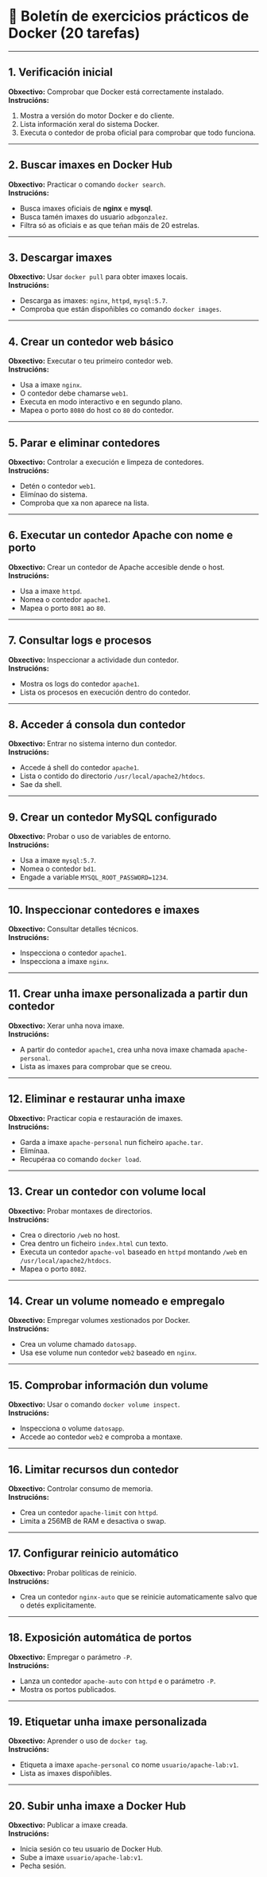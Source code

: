 # 🧾 Boletín de exercicios prácticos de Docker (20 tarefas)

---

## 1. Verificación inicial
**Obxectivo:** Comprobar que Docker está correctamente instalado.  
**Instrucións:**
1. Mostra a versión do motor Docker e do cliente.
2. Lista información xeral do sistema Docker.
3. Executa o contedor de proba oficial para comprobar que todo funciona.

---

## 2. Buscar imaxes en Docker Hub
**Obxectivo:** Practicar o comando `docker search`.  
**Instrucións:**
- Busca imaxes oficiais de **nginx** e **mysql**.
- Busca tamén imaxes do usuario `adbgonzalez`.
- Filtra só as oficiais e as que teñan máis de 20 estrelas.

---

## 3. Descargar imaxes
**Obxectivo:** Usar `docker pull` para obter imaxes locais.  
**Instrucións:**
- Descarga as imaxes: `nginx`, `httpd`, `mysql:5.7`.
- Comproba que están dispoñibles co comando `docker images`.

---

## 4. Crear un contedor web básico
**Obxectivo:** Executar o teu primeiro contedor web.  
**Instrucións:**
- Usa a imaxe `nginx`.
- O contedor debe chamarse `web1`.
- Executa en modo interactivo e en segundo plano.
- Mapea o porto `8080` do host co `80` do contedor.

---

## 5. Parar e eliminar contedores
**Obxectivo:** Controlar a execución e limpeza de contedores.  
**Instrucións:**
- Detén o contedor `web1`.
- Elimínao do sistema.
- Comproba que xa non aparece na lista.

---

## 6. Executar un contedor Apache con nome e porto
**Obxectivo:** Crear un contedor de Apache accesible dende o host.  
**Instrucións:**
- Usa a imaxe `httpd`.
- Nomea o contedor `apache1`.
- Mapea o porto `8081` ao `80`.

---

## 7. Consultar logs e procesos
**Obxectivo:** Inspeccionar a actividade dun contedor.  
**Instrucións:**
- Mostra os logs do contedor `apache1`.
- Lista os procesos en execución dentro do contedor.

---

## 8. Acceder á consola dun contedor
**Obxectivo:** Entrar no sistema interno dun contedor.  
**Instrucións:**
- Accede á shell do contedor `apache1`.
- Lista o contido do directorio `/usr/local/apache2/htdocs`.
- Sae da shell.

---

## 9. Crear un contedor MySQL configurado
**Obxectivo:** Probar o uso de variables de entorno.  
**Instrucións:**
- Usa a imaxe `mysql:5.7`.
- Nomea o contedor `bd1`.
- Engade a variable `MYSQL_ROOT_PASSWORD=1234`.

---

## 10. Inspeccionar contedores e imaxes
**Obxectivo:** Consultar detalles técnicos.  
**Instrucións:**
- Inspecciona o contedor `apache1`.
- Inspecciona a imaxe `nginx`.

---

## 11. Crear unha imaxe personalizada a partir dun contedor
**Obxectivo:** Xerar unha nova imaxe.  
**Instrucións:**
- A partir do contedor `apache1`, crea unha nova imaxe chamada `apache-personal`.
- Lista as imaxes para comprobar que se creou.

---

## 12. Eliminar e restaurar unha imaxe
**Obxectivo:** Practicar copia e restauración de imaxes.  
**Instrucións:**
- Garda a imaxe `apache-personal` nun ficheiro `apache.tar`.
- Elimínaa.
- Recupéraa co comando `docker load`.

---

## 13. Crear un contedor con volume local
**Obxectivo:** Probar montaxes de directorios.  
**Instrucións:**
- Crea o directorio `/web` no host.
- Crea dentro un ficheiro `index.html` cun texto.
- Executa un contedor `apache-vol` baseado en `httpd` montando `/web` en `/usr/local/apache2/htdocs`.
- Mapea o porto `8082`.

---

## 14. Crear un volume nomeado e empregalo
**Obxectivo:** Empregar volumes xestionados por Docker.  
**Instrucións:**
- Crea un volume chamado `datosapp`.
- Usa ese volume nun contedor `web2` baseado en `nginx`.

---

## 15. Comprobar información dun volume
**Obxectivo:** Usar o comando `docker volume inspect`.  
**Instrucións:**
- Inspecciona o volume `datosapp`.
- Accede ao contedor `web2` e comproba a montaxe.

---

## 16. Limitar recursos dun contedor
**Obxectivo:** Controlar consumo de memoria.  
**Instrucións:**
- Crea un contedor `apache-limit` con `httpd`.
- Limita a 256MB de RAM e desactiva o swap.

---

## 17. Configurar reinicio automático
**Obxectivo:** Probar políticas de reinicio.  
**Instrucións:**
- Crea un contedor `nginx-auto` que se reinicie automaticamente salvo que o detés explicitamente.

---

## 18. Exposición automática de portos
**Obxectivo:** Empregar o parámetro `-P`.  
**Instrucións:**
- Lanza un contedor `apache-auto` con `httpd` e o parámetro `-P`.
- Mostra os portos publicados.

---

## 19. Etiquetar unha imaxe personalizada
**Obxectivo:** Aprender o uso de `docker tag`.  
**Instrucións:**
- Etiqueta a imaxe `apache-personal` co nome `usuario/apache-lab:v1`.
- Lista as imaxes dispoñibles.

---

## 20. Subir unha imaxe a Docker Hub
**Obxectivo:** Publicar a imaxe creada.  
**Instrucións:**
- Inicia sesión co teu usuario de Docker Hub.
- Sube a imaxe `usuario/apache-lab:v1`.
- Pecha sesión.
